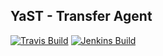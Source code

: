## YaST - Transfer Agent

[![Travis Build](https://travis-ci.org/yast/yast-transfer.svg?branch=master)](https://travis-ci.org/yast/yast-transfer)
[![Jenkins Build](http://img.shields.io/jenkins/s/https/ci.opensuse.org/yast-transfer-master.svg)](https://ci.opensuse.org/view/Yast/job/yast-transfer-master/)


